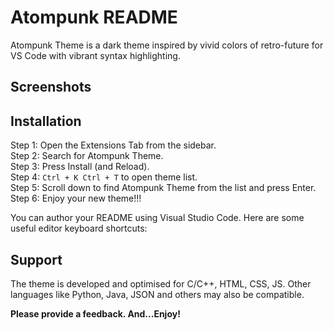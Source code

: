 # Atompunk README

Atompunk Theme is a dark theme inspired by vivid colors of retro-future for VS Code with vibrant syntax highlighting.

## Screenshots

## Installation

Step 1: Open the Extensions Tab from the sidebar.<br>
Step 2: Search for Atompunk Theme.<br>
Step 3: Press Install (and Reload).<br>
Step 4: `Ctrl + K Ctrl + T` to open theme list.<br>
Step 5: Scroll down to find Atompunk Theme from the list and press Enter.<br>
Step 6: Enjoy your new theme!!!<br>

You can author your README using Visual Studio Code. Here are some useful editor keyboard shortcuts:

## Support

The theme is developed and optimised for C/C++, HTML, CSS, JS. Other languages like Python, Java, JSON and others may also be compatible.

**Please provide a feedback. And...Enjoy!**
